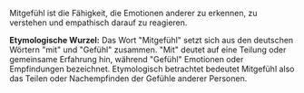 Mitgefühl ist die Fähigkeit, die Emotionen anderer zu erkennen, zu verstehen und empathisch darauf zu reagieren.

**Etymologische Wurzel:** Das Wort "Mitgefühl" setzt sich aus den deutschen Wörtern "mit" und "Gefühl" zusammen. "Mit" deutet auf eine Teilung oder gemeinsame Erfahrung hin, während "Gefühl" Emotionen oder Empfindungen bezeichnet. Etymologisch betrachtet bedeutet Mitgefühl also das Teilen oder Nachempfinden der Gefühle anderer Personen.